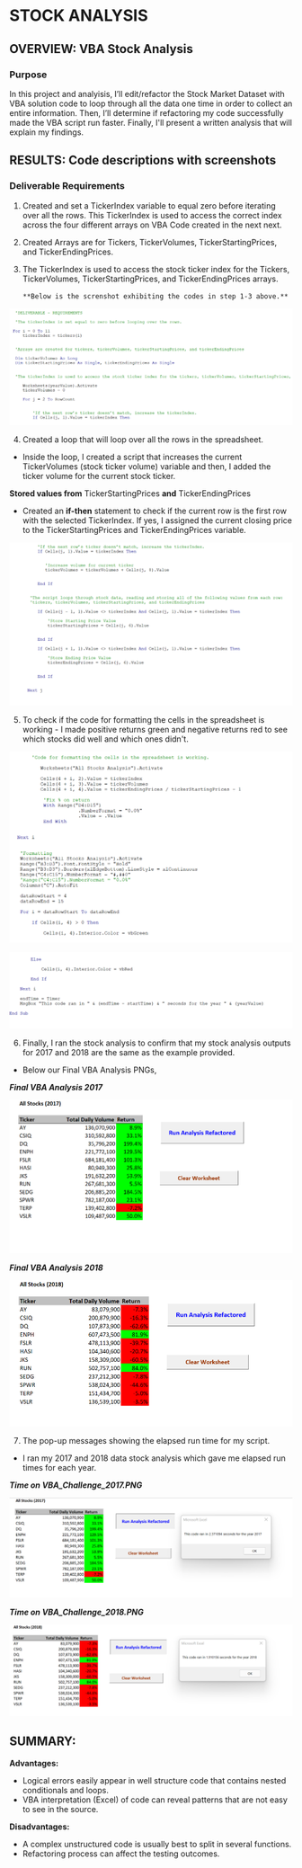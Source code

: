 # STOCK ANALYSIS 

## OVERVIEW: VBA Stock Analysis 

### Purpose
In this project and analyisis, I’ll edit/refactor the Stock Market Dataset with VBA solution code to loop through all the data one time in order to collect an entire information. Then, I’ll determine if refactoring my code successfully made the VBA script run faster. Finally, I'll present a written analysis that will explain my findings. 


## RESULTS: Code descriptions with screenshots 
 
### Deliverable Requirements
1. Created and set a TickerIndex variable to equal zero before iterating over all the rows. This TickerIndex is used to access the correct index across the four different arrays on VBA Code created in the next next.


2. Created Arrays are for Tickers, TickerVolumes, TickerStartingPrices, and TickerEndingPrices.


3. The TickerIndex is used to access the stock ticker index for the Tickers, TickerVolumes, TickerStartingPrices, and TickerEndingPrices arrays.

       **Below is the screnshot exhibiting the codes in step 1-3 above.**

![name-of-you-image](https://github.com/QIhunwoKingsley/stock-analysis/blob/1cb284076ca2599875baaab943732d805d35df38/Resources/Requirements%201-3.png)


4. Created a loop that will loop over all the rows in the spreadsheet.
 - Inside the loop, I created a script that increases the current TickerVolumes (stock ticker volume) variable and then, I added the ticker volume for the current stock ticker.


**Stored values from** TickerStartingPrices **and** TickerEndingPrices

 - Created an **if-then** statement to check if the current row is the first row with the selected TickerIndex. If yes, I assigned the current closing price to the TickerStartingPrices and TickerEndingPrices variable.


![name-of-you-image](https://github.com/QIhunwoKingsley/stock-analysis/blob/9ef4f64675db26cf5bb069ce8e40fd04aca1cd2f/Resources/Requirements%204.png)



5. To check if the code for formatting the cells in the spreadsheet is working - I made positive returns green and negative returns red to see which stocks did well and which ones didn't.

![name-of-you-image](https://github.com/QIhunwoKingsley/stock-analysis/blob/dc00e0945d88563c4e2f2cdb1f9aad31a5ddffee/Resources/Requirements%205.1.png)

![name-of-you-image](https://github.com/QIhunwoKingsley/stock-analysis/blob/85b143411fba9548f9b62d84f2195d0f519b642a/Resources/Requirements%205.2.png)




6. Finally, I ran the stock analysis to confirm that my stock analysis outputs for 2017 and 2018 are the same as the example provided.


 - Below our Final VBA Analysis PNGs,


***Final VBA Analysis 2017***

![name-of-you-image](https://github.com/QIhunwoKingsley/stock-analysis/blob/ac33e2da8512d79abf6e4c9dfebb2df3235904a9/Resources/All_Stock_2017.png)


***Final VBA Analysis 2018***

![name-of-you-image](https://github.com/QIhunwoKingsley/stock-analysis/blob/43cdc5ce3f55454b0942e213d13b8d0a2933bb4c/Resources/All_Stock_2018.png)


7. The pop-up messages showing the elapsed run time for my script.

 - I ran my 2017 and 2018 data stock analysis which gave me elapsed run times for each year.


***Time on VBA_Challenge_2017.PNG***

![name-of-you-image](https://github.com/QIhunwoKingsley/stock-analysis/blob/afcfbfeda001a4ee0b503a3f77d19a38da08c69b/Resources/VBA_Challenge_2017.png)


***Time on VBA_Challenge_2018.PNG***

![name-of-you-image](https://github.com/QIhunwoKingsley/stock-analysis/blob/ae99f442e2ee18e9d3ad51179f7c792783849e09/Resources/VBA_Challenge_2018.png)



## SUMMARY:

**Advantages:**
- Logical errors easily appear in well structure code that contains nested conditionals and loops. 
- VBA interpretation (Excel) of code can reveal patterns that are not easy to see in the source.


**Disadvantages:**

- A complex unstructured code is usually best to split in several functions. 
- Refactoring process can affect the testing outcomes. 
